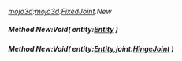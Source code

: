 _[mojo3d](../../modules/mojo3d/mojo3d-module.md):[mojo3d](../../modules/mojo3d/mojo3d-module.md).[FixedJoint](../../modules/mojo3d/mojo3d-fixedjoint.md).New_
##### Method New:Void( entity:[Entity](../../modules/mojo3d/mojo3d-entity.md) )
##### Method New:Void( entity:[Entity](../../modules/mojo3d/mojo3d-entity.md),joint:[HingeJoint](../../modules/mojo3d/mojo3d-hingejoint.md) )
